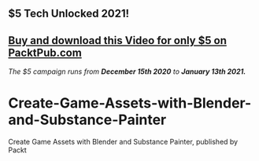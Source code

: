 ## $5 Tech Unlocked 2021!
[Buy and download this Video for only $5 on PacktPub.com](https://www.packtpub.com/product/create-game-assets-with-blender-and-substance-painter-video/9781838980337)
-----
*The $5 campaign         runs from __December 15th 2020__ to __January 13th 2021.__*

# Create-Game-Assets-with-Blender-and-Substance-Painter
Create Game Assets with Blender and Substance Painter, published by Packt
